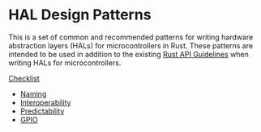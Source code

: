 # HAL Design Patterns

This is a set of common and recommended patterns for writing hardware
abstraction layers (HALs) for microcontrollers in Rust. These patterns are
intended to be used in addition to the existing [Rust API Guidelines] when
writing HALs for microcontrollers.

[Rust API Guidelines]: https://rust-lang.github.io/api-guidelines/

[Checklist](checklist.md)

- [Naming](naming.md)
- [Interoperability](interoperability.md)
- [Predictability](predictability.md)
- [GPIO](gpio.md)
